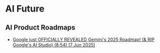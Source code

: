 # AI Future

## AI Product Roadmaps

* [Google just OFFICIALLY REVEALED Gemini's 2025 Roadmap! (& RIP Google's AI Studio) (8:54) (7 Jun 2025)](https://www.youtube.com/watch?v=llwYDHQ133E)